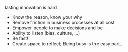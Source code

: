 lasting innovation is hard


- Know the reason, know your why
- Remove friction in business processes at all cost
- Empower people to make decisions and be
- Ability to listen (bias, culture, ...)
- Be fast!
- Create space to reflect; Being busy is the easy part...